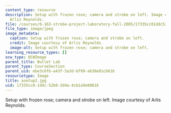 ```yaml
---
content_type: resource
description: Setup with frozen rose; camera and strobe on left. Image courtesy of
  Arlis Reynolds.
file: /courses/6-163-strobe-project-laboratory-fall-2005/17335cc81ddc52b03d4a4cb1a9e80816_asetup2.jpg
file_type: image/jpeg
image_metadata:
  caption: Setup with frozen rose; camera and strobe on left.
  credit: Image courtesy of Arlis Reynolds.
  image-alt: Setup with frozen rose; camera and strobe on left.
learning_resource_types: []
ocw_type: OCWImage
parent_title: Bullet Lab
parent_type: CourseSection
parent_uid: ebe3c6fb-a43f-5a3d-bf99-a630e01cb616
resourcetype: Image
title: asetup2.jpg
uid: 17335cc8-1ddc-52b0-3d4a-4cb1a9e80816
---
```

Setup with frozen rose; camera and strobe on left. Image courtesy of Arlis Reynolds.